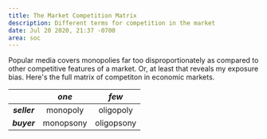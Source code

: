```yaml
---
title: The Market Competition Matrix
description: Different terms for competition in the market
date: Jul 20 2020, 21:37 -0700
area: soc
---
```


Popular media covers monopolies far too disproportionately as compared to other
competitive features of a market. Or, at least that reveals my exposure bias.
Here's the full matrix of competiton in economic markets.

|              |   _one_   |   _few_    |
| :----------: | :-------: | :--------: |
| **_seller_** | monopoly  | oligopoly  |
| **_buyer_**  | monopsony | oligopsony |
